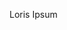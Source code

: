 <link rel="stylesheet" href="/assets/css/styles.css">
<script src="/assets/js/document_include.js"></script> 

Loris Ipsum


<script>
document.include('/assets/menu.html')
</script>
